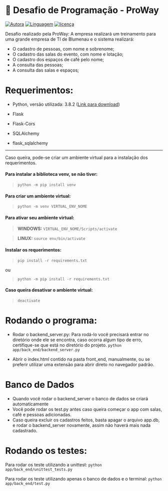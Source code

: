 [autor-link]:https://img.shields.io/badge/Autora-Cristina%20de%20Souza%20e%20Silva-lightpink
[linguagem-link]:https://img.shields.io/badge/Linguagem-Python%20/%20JavaScript-lightpink
[licenca-link]:https://img.shields.io/badge/Licença-MIT-lightpink

# :memo: Desafio de Programação - ProWay

[![Autora][autor-link]](https://github.com/cristinadessilva)
[![Linguagem][linguagem-link]](https://www.python.org/)
[![licença][licenca-link]](https://github.com/cristinadessilva/desafio-PW/blob/main/LICENSE)

Desafio realizado pela ProWay:
A empresa realizará um treinamento para uma grande empresa de TI de Blumenau e o sistema realizará:
- O cadastro de pessoas, com nome e sobrenome;
- O cadastro das salas do evento, com nome e lotação;
- O cadastro dos espaços de café pelo nome;
- A consulta das pessoas;
- A consulta das salas e espaços;

# Requerimentos:  

- Python, versão utilizada: 3.8.2 (<a  href="https://www.python.org/downloads/">Link para download</a>)</li>

- Flask

- Flask-Cors

- SQLAlchemy

- flask_sqlalchemy

<hr>
 Caso queira, pode-se criar um ambiente virtual para a instalação dos requerimentos.
 
#### Para instalar a biblioteca venv, se não tiver:
>  `python -m pip install venv`

#### Para criar um ambiente virtual:
>  `python -m venv VIRTUAL_ENV_NOME` 

#### Para ativar seu ambiente virtual:
>  **WINDOWS:**  `VIRTUAL_ENV_NOME/Scripts/activate`

>  **LINUX:**  `source env/bin/activate`
  
#### Instalar os requerimentos:

>  `pip install -r requirements.txt`

ou

>`python -m pip install -r requirements.txt`

#### Caso queira desativar o ambiente virtual:
>  `deactivate`

  
#  Rodando o programa:

- Rodar o backend_server.py:
Para rodá-lo você precisará entrar no diretório onde ele se encontra, caso ocorra algum tipo de erro, certifique-se que está no diretório do projeto. 
`python app/back_end/backend_server.py`

- Abrir o index.html contido na pasta front_end, manualmente, ou se preferir utilizar uma extensão para abrir direto no navegador padrão.

# Banco de Dados
- Quando você rodar o backend_server o banco de dados se criará automaticamente 
- Você pode rodar os test.py antes caso queira começar o app com salas, café e pessoas adicionadas.
- Caso queira excluir os cadastros feitos, basta apagar o arquivo app.db, e rodar o backend_server novamente, assim não haverá mais nada cadastrado.

#  Rodando os testes:
Para rodar os teste utilizando a unittest:
  `python app/back_end/unittest_tests.py`
 
 Para rodar os teste utilizando apenas o banco de dados e o terminal:
  `python app/back_end/test.py`
